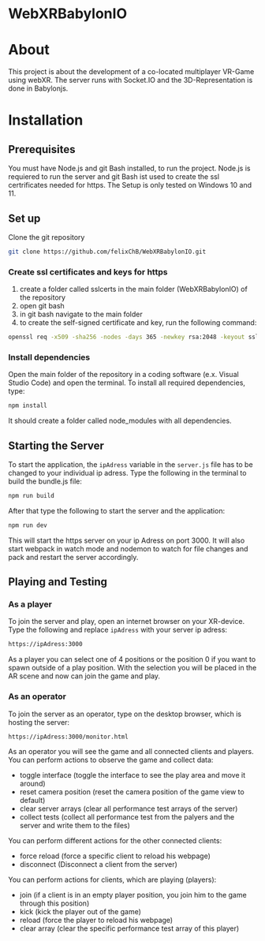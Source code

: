 # WebXRBabylonIO

# About

This project is about the development of a co-located multiplayer VR-Game using webXR.
The server runs with Socket.IO and the 3D-Representation is done in Babylonjs.

# Installation

## Prerequisites

You must have Node.js and git Bash installed, to run the project.
Node.js is requiered to run the server and git Bash ist used to create the ssl certrificates needed for https.
The Setup is only tested on Windows 10 and 11.

## Set up

Clone the git repository

```bash
git clone https://github.com/felixChB/WebXRBabylonIO.git
```
### Create ssl certificates and keys for https

1. create a folder called sslcerts in the main folder (WebXRBabylonIO) of the repository
2. open git bash
3. in git bash navigate to the main folder
4. to create the self-signed certificate and key, run the following command:
```bash
openssl req -x509 -sha256 -nodes -days 365 -newkey rsa:2048 -keyout sslcerts/selfsigned.key -out sslcerts/selfsigned.cert
```

### Install dependencies

Open the main folder of the repository in a coding software (e.x. Visual Studio Code) and open the terminal.
To install all required dependencies, type:
```bash
npm install
```
It should create a folder called node_modules with all dependencies.

## Starting the Server

To start the application, the `ipAdress` variable in the `server.js` file has to be changed to your individual ip adress.
Type the following in the terminal to build the bundle.js file:
```bash
npm run build
```
After that type the following to start the server and the application:
```bash
npm run dev
```
This will start the https server on your ip Adress on port 3000.
It will also start webpack in watch mode and nodemon to watch for file changes and pack and restart the server accordingly.

## Playing and Testing


### As a player
To join the server and play, open an internet browser on your XR-device.
Type the following and replace `ipAdress` with your server ip adress:
```bash
https://ipAdress:3000
```
As a player you can select one of 4 positions or the position 0 if you want to spawn outside of a play position.
With the selection you will be placed in the AR scene and now can join the game and play.


### As an operator
To join the server as an operator, type on the desktop browser, which is hosting the server:
```bash
https://ipAdress:3000/monitor.html
```
As an operator you will see the game and all connected clients and players.
You can perform actions to observe the game and collect data:
- toggle interface (toggle the interface to see the play area and move it around)
- reset camera position (reset the camera position of the game view to default)
- clear server arrays (clear all performance test arrays of the server)
- collect tests (collect all performance test from the palyers and the server and write them to the files)

You can perform different actions for the other connected clients:
- force reload (force a specific client to reload his webpage)
- disconnect (Disconnect a client from the server)

You can perform actions for clients, which are playing (players):
- join (if a client is in an empty player position, you join him to the game through this position)
- kick (kick the player out of the game)
- reload (force the player to reload his webpage)
- clear array (clear the specific performance test array of this player)